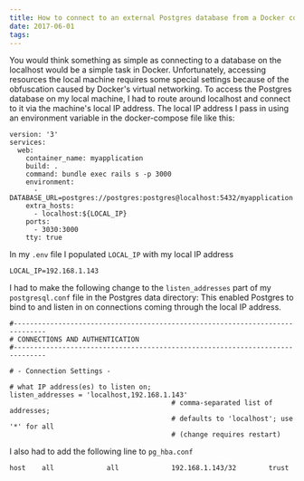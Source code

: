```yaml
---
title: How to connect to an external Postgres database from a Docker container
date: 2017-06-01
tags:
---
```


You would think something as simple as connecting to a database on the localhost would be a simple task in Docker. 
Unfortunately, accessing resources the local machine requires some special settings because of the obfuscation caused
by Docker's virtual networking. To access the Postgres database on my local machine, I had to route around localhost
and connect to it via the machine's local IP address. The local IP address I pass in using an environment variable
in the docker-compose file like this:

```
version: '3'
services:
  web:
    container_name: myapplication
    build: .
    command: bundle exec rails s -p 3000
    environment:
      - DATABASE_URL=postgres://postgres:postgres@localhost:5432/myapplication
    extra_hosts:
      - localhost:${LOCAL_IP}
    ports:
      - 3030:3000
    tty: true

``` 

In my `.env` file I populated `LOCAL_IP` with my local IP address

```
LOCAL_IP=192.168.1.143
```


I had to make the following change to the `listen_addresses` part of my `postgresql.conf` file in the Postgres data directory:
This enabled Postgres to bind to and listen in on connections coming through the local IP address.

```
#------------------------------------------------------------------------------
# CONNECTIONS AND AUTHENTICATION
#------------------------------------------------------------------------------

# - Connection Settings -

# what IP address(es) to listen on;
listen_addresses = 'localhost,192.168.1.143'
                                        # comma-separated list of addresses;
                                        # defaults to 'localhost'; use '*' for all
                                        # (change requires restart)

```

I also had to add the following line to `pg_hba.conf`

```
host    all             all             192.168.1.143/32        trust
```